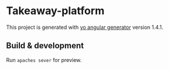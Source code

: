 # Takeaway-platform

This project is generated with [yo angular generator](https://github.com/yeoman/generator-angular)
version 1.4.1.

## Build & development

Run `apaches sever` for preview.


